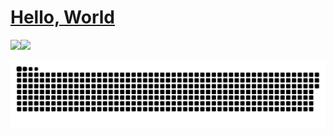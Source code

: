 
# [Hello, World](https://m.j-jl.com/)

<img align="" height="137px" src="https://github-readme-stats.vercel.app/api?username=ji-jinlong&hide_title=true&hide_border=true&show_icons=true&include_all_commits=true&line_height=21&bg_color=0,EC6C6C,FFD479,FFFC79,73FA79&theme=graywhite&locale=cn" /><img align="" height="137px" src="https://github-readme-stats.vercel.app/api/top-langs/?username=ji-jinlong&hide_title=true&hide_border=true&layout=compact&bg_color=0,73FA79,73FDFF,D783FF&theme=graywhite&locale=cn" />

<div align="center"><img src="https://raw.githubusercontent.com/Achuan-2/Achuan-2/main/assets/github-contribution-grid-snake.svg" ></div>
